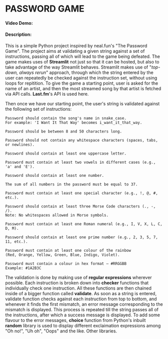 # PASSWORD GAME
#### Video Demo:  <URL HERE>
#### Description: 
This is a simple Python project inspired by neal.fun's "The Password Game".
The project aims at validating a given string against a set of instructions, passing all of which will lead to the game being defeated. 
The game makes uses of **Streamlit** not just so that it can be hosted, but also to take advantage of the way Streamlit behaves. 
Streamlit makes use of "*top-down, always rerun*" approach, through which the string entered by the user can repeatedly be checked against the instruction set, without using loops for repitition.
To give the game a starting point, user is asked for the name of an artist, and then the most streamed song by that artist is fetched via API calls. **Last.fm**'s API is used here.

Then once we have our starting point, the user's string is validated against the following set of instructions:
```
Password should contain the song's name in snake_case.
For example: 'I Want It That Way' becomes i_want_it_that_way.

Password should be between 8 and 50 characters long.

Password should not contain any whitespace characters (spaces, tabs, or newlines).

Password should contain at least one uppercase letter.

Password must contain at least two vowels in different cases (e.g., 'a' and 'E').

Password should contain at least one number.

The sum of all numbers in the password must be equal to 37.

Password must contain at least one special character (e.g., !, @, #, etc.).

Password should contain at least three Morse Code characters (., -, /).
Note: No whitespaces allowed in Morse symbols.

Password must contain at least one Roman numeral (e.g., I, V, X, L, C, D, M).

Password should contain at least one prime number (e.g., 2, 3, 5, 7, 11, etc.).

Password must contain at least one colour of the rainbow
(Red, Orange, Yellow, Green, Blue, Indigo, Violet).

Password must contain a colour in hex format – #RRGGBB
Example: #1A2B3C
```

The validation is done by making use of **regular expressions** wherever possible. Each instruction is broken down into **checker** functions that individually check one instruction.
All these functions are then chained inside of a bigger function called **validate**. As soon as a string is entered, validate function checks against each instruction from top to bottom, and whenever it finds the first mismatch, an error message corresponding to the mismatch is displayed.
This process is repeated till the string passes all of the instructions, after which a success message is displayed. 
To add some flavour to the error messages, **choice** function from Python's inbuilt **random** library is used to display different exclaimation expressions among "Oh no!", "Uh oh", "Oops" and the like.
Other libraries.